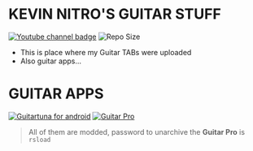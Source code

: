 # KEVIN NITRO'S GUITAR STUFF

[![Youtube channel badge](https://img.shields.io/badge/youtube_channel-Kevin_Nitro-red?style=for-the-badge)](https://www.youtube.com/c/KevinNitro) ![Repo Size](https://img.shields.io/github/repo-size/KevinNitroG/My-Guitar-Stuff?style=for-the-badge)

- This is place where my Guitar TABs were uploaded
- Also guitar apps...

# GUITAR APPS

[![Guitartuna for android](https://img.shields.io/badge/Android-Guitartuna-green?style=for-the-badge)](../../releases/download/Guitar_Apps/GuitarTuna_v.6.16.0_Pro_KevinNitro.apk) [![Guitar Pro](https://img.shields.io/badge/Windows-Guitarpro-blue?style=for-the-badge)](../../releases/download/Guitar_Apps/Guitar.Pro.v8.0.2-build-24-RSLOAD.NET-pass-rsload.rar)

> All of them are modded, password to unarchive the **Guitar Pro** is `rsload`
